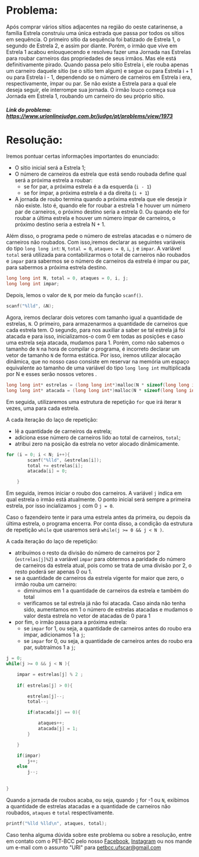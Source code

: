 # Problema:
Após comprar vários sítios adjacentes na região do oeste catarinense, a família Estrela construiu uma única estrada que passa por todos os sítios em sequência. O primeiro sítio da sequência foi batizado de Estrela 1, o segundo de Estrela 2, e assim por diante. Porém, o irmão que vive em Estrela 1 acabou enlouquecendo e resolveu fazer uma Jornada nas Estrelas para roubar carneiros das propriedades de seus irmãos. Mas ele está definitivamente pirado. Quando passa pelo sítio Estrela i, ele rouba apenas um carneiro daquele sítio (se o sítio tem algum) e segue ou para Estrela i + 1 ou para Estrela i - 1, dependendo se o número de carneiros em Estrela i era, respectivamente, ímpar ou par. Se não existe a Estrela para a qual ele deseja seguir, ele interrompe sua jornada. O irmão louco começa sua Jornada em Estrela 1, roubando um carneiro do seu próprio sítio.
 
 
##### Link do problema: https://www.urionlinejudge.com.br/judge/pt/problems/view/1973
 
 
# Resolução:
 
Iremos pontuar certas informações importantes do enunciado:
- O sítio inicial será a Estrela 1;
- O número de carneiros da estrela que está sendo roubada define qual será a próxima estrela a roubar:
    - se for par, a próxima estrela é a da esquerda (`i - 1`)
    - se for ímpar, a próxima estrela é a da direita (`i + 1`)
- A jornada de roubo termina quando a próxima estrela que ele deseja ir não existe. Isto é, quando ele for roubar a estrela 1 e houver um número par de carneiros, o próximo destino seria a estrela 0. Ou quando ele for roubar a última estrela e houver um número ímpar de carneiros, o próximo destino seria a estrela N + 1.

Além disso, o programa pede o número de estrelas atacadas e o número de carneiros não roubados. Com isso,iremos declarar as seguintes variáveis do tipo `long long int`:  `N`, `total = 0`, `ataques = 0`, `i`, `j` e `impar`. A variável `total` será utilizada para contabilizarmos o total de carneiros não roubados e `impar` para sabermos se o número de carneiros da estrela é impar ou par, para sabermos a próxima estrela destino. 
 
```c
long long int N, total = 0, ataques = 0, i, j;
long long int impar;
```

Depois, lemos o valor de `N`, por meio da função `scanf()`.

```c
scanf("%lld", &N);
```

Agora, iremos declarar dois vetores com tamanho igual a quantidade de estrelas, `N`. O primeiro, para armazenarmos a quantidade de carneiros que cada estrela tem. O segundo, para nos auxiliar a saber se tal estrela já foi atacada e para isso, inicializamos-o com 0 em todas as posições e caso uma estrela seja atacada, mudamos para 1. Porém, como não sabemos o tamanho de `N` na hora de compilar o programa, é incorreto declarar um vetor de tamanho `N` de forma estática. Por isso, iremos utilizar alocação dinâmica, que no nosso caso consiste em reservar na memória um espaço equivalente ao tamanho de uma variável do tipo `long long int` multiplicada por N e esses serão nossos vetores .

```c
long long int* estrelas = (long long int*)malloc(N * sizeof(long long int));
long long int* atacada = (long long int*)malloc(N * sizeof(long long int));
```

Em seguida, utilizaremos uma estrutura de repetição `for` que irá iterar `N` vezes, uma para cada estrela. 

A cada iteração do laço de repetição:
- lê a quantidade de carneiros da estrela;
- adiciona esse número de carneiros lido ao total de carneiros, `total`;
- atribui zero na posição da estrela no vetor alocado dinâmicamente.

```c
for (i = 0; i < N; i++){
		scanf("%lld", &estrelas[i]);
		total += estrelas[i];
		atacada[i] = 0;

	}
```

Em seguida, iremos iniciar o roubo dos carneiros. A variável `j` indica em qual estrela o irmão está atualmente. O ponto inicial será sempre a primeira estrela, por isso incializamos `j` com 0 `j = 0`.

Caso o fazendeiro tente ir para uma estrela antes da primeira, ou depois da última estrela, o programa encerra. Por conta disso, a condição da estrutura de repetição `while` que usaremos será `while(j >= 0 && j < N )`.

A cada iteração do laço de repetição:
- atribuímos o resto da divisão do número de carneiros por 2 (`estrelas[j]%2`) a variável `impar` para obtermos a paridade do número de carneiros da estrela atual, pois como se trata de uma divisão por 2, o resto poderá ser apenas 0 ou 1.
- se a quantidade de carneiros da estrela vigente for maior que zero, o irmão rouba um carneiro:
    - diminuímos em 1 a quantidade de carneiros da estrela e também do total
    - verificamos se tal estrela já não foi atacada. Caso ainda não tenha sido, aumentamos em 1 o número de estrelas atacadas e mudamos o valor desta estrela no vetor de atacadas de 0 para 1
- por fim, o irmão passa para a próxima estrela:
    - se `impar` for 1, ou seja, a quantidade de carneiros antes do roubo era ímpar, adicionamos 1 a `j`;
    - se `impar` for 0, ou seja, a quantidade de carneiros antes do roubo era par, subtraímos 1 a `j`;

```c
j = 0;
while(j >= 0 && j < N ){

	impar = estrelas[j] % 2 ;
		
    if( estrelas[j] > 0){

		estrelas[j]--;
		total--;

		if(atacada[j] == 0){

			ataques++;
			atacada[j] = 1;
		}

	}

   	if(impar)
    	j++;
    else
		j--;
		
	
}
```

Quando a jornada de roubos acaba, ou seja, quando `j` for -1 ou `N`, exibimos a quantidade de estrelas atacadas e a quantidade de carneiros não roubados, `ataques` e `total` respectivamente.

```c
printf("%lld %lld\n", ataques, total);
```
 
Caso tenha alguma dúvida sobre este problema ou sobre a resolução, entre em contato com o PET-BCC pelo nosso
[Facebook](https://www.facebook.com/petbcc/),
[Instagram](https://www.instagram.com/petbcc.ufscar/)
ou nos mande um e-mail com o assunto "URI" para  petbcc.ufscar@gmail.com
